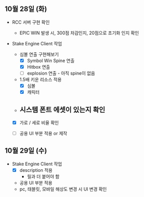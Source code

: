 
## 10월 28일 (화)

- RCC 서버 구현 확인
	- EPIC WIN 발생 시, 300점 차감인지, 20점으로 초기화 인지 확인

- Stake Engine Client 작업
	- 심볼 연출 구현해보기
		- [x] Symbol Win Spine 연출
		- [x] Hitbox 연출
		- [ ]  explosion 연출 - 아직 spine이 없음
	- 1.5배 키운 리소스 적용
		- [x] 심볼 
		- [x] 캐릭터
	- 시스템 폰트 에셋이 있는지 확인
		- 
	- [x] 가로 / 세로 비율 확인
	- [ ] 공용 UI 부분 적용 or 제작


## 10월 29일 (수)

- Stake Engine Client 작업
	- [x] description 적용
		- 릴과 더 붙어야 함
	-  공용 UI 부분 적용
	- pc, 태블릿, 모바일 해상도 변경 시 UI 변경 확인